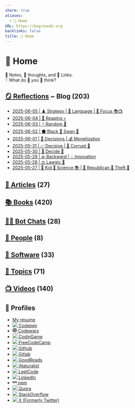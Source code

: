 ```yaml
---
share: true
aliases:
  - 🏡 Home
URL: https://bagrounds.org
backlinks: false
title: 🏡 Home
---
```

# 🏡 Home  
📑 Notes, 💭 thoughts, and 🔗 Links.  
❔ What do 🫵 _you_ 🤔 think?  
  
## [🪞 Reflections](./reflections/index.md) ~ Blog (203)  
- [2025-06-05 | ♟️ Strategy | 🦜 Language | 🔬 Focus 📚📺](./reflections/2025-06-05.md)  
- [2025-06-04 | 🌅 Reaping 💀](./reflections/2025-06-04.md)  
- [2025-06-03 | 🃏 Random 🎲](./reflections/2025-06-03.md)  
- [2025-06-02 | ⚫ Black 🦢 Swan 🎲](./reflections/2025-06-02.md)  
- [2025-06-01 | 🤔 Decisions | 💰 Monetization](./reflections/2025-06-01.md)  
- [2025-05-31 | ✅ Decisive | 👹 Corrupt 🤑](./reflections/2025-05-31.md)  
- [2025-05-30 | 🤔 Decide 🎲](./reflections/2025-05-30.md)  
- [2025-05-29 | 🔙 Backward | 💡 Innovation](./reflections/2025-05-29.md)  
- [2025-05-28 | ⚖️ Lawgic 💭](./reflections/2025-05-28.md)  
- [2025-05-27 | 🐐 Kid 🔬 Science 📚 | 📰 Republican 🐘 Theft 💸](./reflections/2025-05-27.md)  
  
  
## [📄  Articles](./articles/index.md) (27)  
  
## [📚 Books](./books/index.md) (420)  
  
## [🤖💬 Bot Chats](./bot-chats/index.md) (28)  
  
## [👥 People](./people/index.md) (8)  
  
## [💾 Software](./software/index.md) (33)  
  
## [🌌 Topics](./topics/index.md) (71)  
  
## [📺 Videos](./videos/index.md) (140)  
  
## 🔗 Profiles  
- [My resume](./topics/my-resume.md)  
- <a href="http://codepen.io/bagrounds"><img style="height:1em; margin:0;" src="https://simpleicons.org/icons/codepen.svg"/> Codepen</a>  
- <a href="http://www.codewars.com/users/bagrounds"><img style="height:1em; margin:0;" src="https://raw.githubusercontent.com/bagrounds/icons/master/codewars.svg"/> Codewars</a>  
- <a href="https://www.codingame.com/profile/0d172b10ecb72b81c2bb2646e8be9d8a8930706"><img style="height:1em; margin:0;" src="https://simpleicons.org/icons/codingame.svg"/> CodinGame</a>  
- <a href="http://freecodecamp.com/bagrounds"><img style="height:1em; margin:0;" src="https://simpleicons.org/icons/freecodecamp.svg"/> FreeCodeCamp</a>  
- <a href="https://github.com/bagrounds"><img style="height:1em; margin:0;" src="https://simpleicons.org/icons/github.svg"/> Github</a>  
- <a href="http://gitlab.com/bagrounds"><img style="height:1em; margin:0;" src="https://simpleicons.org/icons/gitlab.svg"/> Gitlab</a>  
- <a href="http://goodreads.com/bagrounds"><img style="height:1em; margin:0;" src="https://simpleicons.org/icons/goodreads.svg"/> GoodReads</a>  
- <a href="https://www.inaturalist.org/people/8822063"><img style="height:1em; margin:0;" src="https://static.inaturalist.org/wiki_page_attachments/3154-original.png"/> iNaturalist</a>  
- <a href="https://leetcode.com/u/bagrounds"><img style="height:1em; margin:0;" src="https://simpleicons.org/icons/leetcode.svg"/> LeetCode</a>  
- <a href="https://linkedin.com/in/bagrounds"><img style="height:1em; margin:0;" src="https://simpleicons.org/icons/linkedin.svg"/> LinkedIn</a>  
- <a href="http://www.npmjs.com/~bagrounds"><img style="height:1em; margin:0;" src="https://raw.githubusercontent.com/bagrounds/icons/master/npm.svg"/> npm</a>  
- <a href="https://www.quora.com/profile/Bryan-Grounds"><img style="height:1em; margin:0;" src="https://simpleicons.org/icons/quora.svg"/> Quora</a>  
- <a href="http://stackoverflow.com/users/2081363/bagrounds"><img style="height:1em; margin:0;" src="https://simpleicons.org/icons/stackoverflow.svg"/> StackOverflow</a>  
- <a href="https://twitter.com/bagrounds"><img style="height:1em; margin:0;" src="https://simpleicons.org/icons/x.svg"/> X (Formerly Twitter)</a>  
